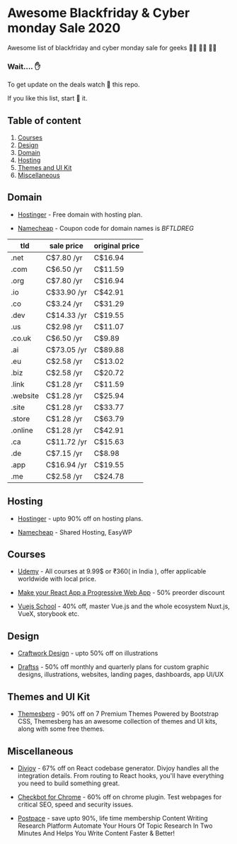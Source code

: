 # Awesome Blackfriday & Cyber monday Sale 2020
Awesome list of blackfriday and cyber monday sale for geeks 🐱‍💻 👨‍💻 👩‍💻

### Wait.... ✋ 
To get update on the deals watch 👀 this repo.

If you like this list, start 🌟 it.

## Table of content
1. [Courses](#courses)
1. [Design](#design)
1. [Domain](#domain)
1. [Hosting](#hosting)
1. [Themes and UI Kit](#themes-and-ui-kit)
1. [Miscellaneous](#miscellaneous)


## Domain

- [Hostinger](https://www.hostinger.com/) - Free domain with hosting plan.

- [Namecheap](https://www.namecheap.com/) - Coupon code for domain names is *BFTLDREG*

| tld  | sale price | original price |
|------|------------|----------------|
| .net | C$7.80 /yr | C$16.94 |
| .com | C$6.50 /yr | C$11.59 |
| .org | C$7.80 /yr | C$16.94 |
| .io | C$33.90 /yr | C$42.91 |
| .co | C$3.24 /yr | C$31.29 |
| .dev | C$14.33 /yr | C$19.55 |
| .us | C$2.98 /yr | C$11.07 |
| .co.uk | C$6.50 /yr | C$9.89 |
| .ai | C$73.05 /yr | C$89.88 |
| .eu | C$2.58 /yr | C$13.02 |
| .biz | C$2.58 /yr | C$20.72 |
| .link | C$1.28 /yr | C$11.59 |
| .website | C$1.28 /yr | C$25.94 |
| .site | C$1.28 /yr | C$33.77 |
| .store | C$1.28 /yr | C$63.79 |
| .online | C$1.28 /yr | C$42.91 |
| .ca | C$11.72 /yr | C$15.63 |
| .de | C$7.15 /yr | C$8.98 |
| .app | C$16.94 /yr | C$19.55 |
| .me | C$2.58 /yr | C$24.78 |


## Hosting

- [Hostinger](https://www.hostinger.com/) - upto 90% off on hosting plans.

- [Namecheap](https://www.namecheap.com/) - Shared Hosting, EasyWP
  
## Courses

- [Udemy](https://www.udemy.com/) - All courses at 9.99$ or ₹360( in India ), offer applicable worldwide with local price.

- [Make your React App a Progressive Web App](https://gumroad.com/l/react-pwa-course/ohyftxc) - 50% preorder discount

- [Vuejs School](https://vueschool.io/sales/blackfriday) - 40% off, master Vue.js and the whole ecosystem Nuxt.js, VueX, storybook etc.

## Design

- [Craftwork Design](https://craftwork.design/black-friday/) - upto 50% off on illustrations

- [Draftss](https://draftss.com) - 50% off monthly and quarterly plans for custom graphic designs, illustrations, websites, landing pages,
dashboards, app UI/UX

## Themes and UI Kit

- [Themesberg](https://themesberg.com/black-friday) - 90% off on 7 Premium Themes Powered by Bootstrap CSS, Themesberg has an awesome collection of themes and UI kits, along with some free themes.


## Miscellaneous

- [Divjoy](https://divjoy.com/) - 67% off on React codebase generator. Divjoy handles all the integration details. From routing to React hooks, you'll have everything you need to build something great.

- [Checkbot for Chrome](https://www.checkbot.io/) - 60% off on chrome plugin. Test webpages for critical SEO, speed and security issues.

- [Postpace](https://pitchground.com/products/postpace) - save upto 90%, life time membership 
Content Writing Research Platform
Automate Your Hours Of Topic Research In Two Minutes And Helps You Write Content Faster & Better!

